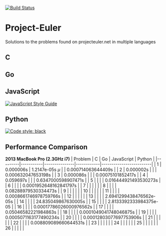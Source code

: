 [![Build Status](https://travis-ci.org/LucasGracia/project-euler.svg?branch=master)](https://travis-ci.org/LucasGracia/project-euler)
# Project-Euler
Solutions to the problems found on projecteuler.net in multiple languages

## C

## Go

## JavaScript
[![JavaScript Style Guide](https://img.shields.io/badge/code_style-standard-brightgreen.svg)](https://standardjs.com)

## Python
[![Code style: black](https://img.shields.io/badge/code%20style-black-000000.svg)](https://github.com/psf/black)

## Performance Comparison
**2013 MacBook Pro (2.3GHz i7)**
| Problem | C         | Go            | JavaScript | Python                  |
|---------|-----------|---------------|------------|-------------------------|
| 1       | 0.000006s | 1.2147e-05s $\mu$  |            | 0.000714063644409s      |
| 2       | 0.000002s |    |            | 0.000632047653198s      |
| 3       | 0.000086s |    |            | 0.00075101852417s       |
| 4       | 0.059697s |    |            | 0.6347000598907471s     |
| 5       |           |    |            | 0.016444921493530273s   |
| 6       |           |    |            | 0.0001952648162841797s  |
| 7       |           |    |            |                         |
| 8       |           |    |            | 0.08288979530334473s    |
| 9       |           |    |            |                         |
| 10      |           |    |            |                         |
| 11      |           |    |            | 0.0008661746978759766s  |
| 12      |           |    |            |                         |
| 13      |           |    |            | 2.6941299438476562e-05s |
| 14      |           |    |            | 24.835049867630005s     |
| 15      |           |    |            | 2.8133392333984375e-05  |
| 16      |           |    |            | 0.00017786026000976562s |
| 17      |           |    |            | 0.05046582221984863s    |
| 18      |           |    |            | 0.0001049041748046875s  |
| 19      |           |    |            | 0.0005071163177490234s  |
| 20      |           |    |            | 0.00012803077697753906s |
| 21      |           |    |            |                         |
| 22      |           |    |            | 0.008809089660644531s   |
| 23      |           |    |            |                     |
| 24      |           |    |            |                     |
| 25      |           |    |            |                     |
| 26      |           |    |            |                     |